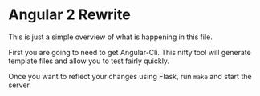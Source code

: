 # Angular 2 Rewrite

This is just a simple overview of what is happening in this file. 

First you are going to need to get Angular-Cli. This nifty tool will generate
template files and allow you to test fairly quickly.

Once you want to reflect your changes using Flask, run `make` and start the server.
